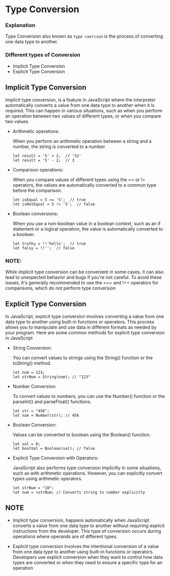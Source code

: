 

# Type Conversion

### Explanation

Type Conversion also known as ```type coercion``` is the process of converting one data type to another.

### Different types of Conversion

- Implicit Type Conversion
- Explicit Type Conversion

## Implicit Type Conversion

Implicit type conversion, is a feature in JavaScript where the interpreter automatically converts a value from one data type to another when it is required. This can happen in various situations, such as when you perform an operation between two values of different types, or when you compare two values.

- Arithmetic operations:

    When you perform an arithmetic operation between a string and a number, the string is 
    converted to a number

    ```
    let result = '5' + 2;  // '52'
    let result = '5' - 2;  // 3
    ```
- Comparison operations:

    When you compare values of different types using the == or != operators, the values    are automatically converted to a common type before the comparison.

    ```
    let isEqual = 5 == '5';  // true
    let isNotEqual = 5 != '5';  // false
    ```
- Boolean conversions:

    When you use a non-boolean value in a boolean context, such as an if statement or a logical operation, the value is automatically converted to a boolean.

    ```
    let truthy = !!'hello';  // true
    let falsy = !!'';  // false
    ```

### NOTE: 
While implicit type conversion can be convenient in some cases, it can also lead to unexpected behavior and bugs if you're not careful. To avoid these issues, it's generally recommended to use the === and !== operators for comparisons, which do not perform type conversion

## Explicit Type Conversion

In JavaScript, explicit type conversion involves converting a value from one data type to another using built-in functions or operators. This process allows you to manipulate and use data in different formats as needed by your program. Here are some common methods for explicit type conversion in JavaScript

- String Conversion:

    You can convert values to strings using the String() function or the toString() method.
    
    ```
    let num = 123;
    let strNum = String(num); // "123"
    ```

- Number Conversion:

    To convert values to numbers, you can use the Number() function or the parseInt() and parseFloat() functions.

    ```
    let str = "456";
    let num = Number(str); // 456
    ```

- Boolean Conversion:

    Values can be converted to boolean using the Boolean() function.
    ```
    let val = 0;
    let boolVal = Boolean(val); // false
    ```

- Explicit Type Conversion with Operators:

    JavaScript also performs type conversion implicitly in some situations, such as with arithmetic operations. However, you can explicitly convert types using arithmetic operators.

    ```
    let strNum = "10";
    let num = +strNum; // Converts string to number explicitly
    ```
## NOTE

- Implicit type conversion, happens automatically when JavaScript converts a value from one data type to another without requiring explicit instructions from the developer. This type of conversion occurs during operations where operands are of different types.

- Explicit type conversion involves the intentional conversion of a value from one data type to another using built-in functions or operators. Developers use explicit conversion when they want to control how data types are converted or when they need to ensure a specific type for an operation
